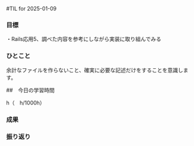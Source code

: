 #TIL for 2025-01-09

### 目標

・Rails応用5、調べた内容を参考にしながら実装に取り組んでみる

### ひとこと

余計なファイルを作らないこと、確実に必要な記述だけをすることを意識します。


##　今日の学習時間

h（　h/1000h）


### 成果



### 振り返り

